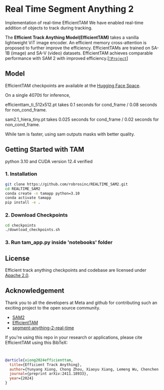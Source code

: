 # Real Time Segment Anything 2
Implementation of real-time EfficientTAM
We have enabled real-time addition of objects to track during tracking. 

The **Efficient Track Anything Model(EfficientTAM)** takes a vanilla lightweight ViT image encoder. An efficient memory cross-attention is proposed to further improve the efficiency. EfficientTAMs are trained on SA-1B (image) and SA-V (video) datasets. EfficientTAM achieves comparable performance with SAM 2 with improved efficiency.[[`📕Project`](https://yformer.github.io/efficient-track-anything/)]


## Model
EfficientTAM checkpoints are available at the [Hugging Face Space](https://huggingface.co/yunyangx/efficient-track-anything/tree/main).

On a single 4070ti for inference,

efficienttam_ti_512x512.pt takes 0.1 seconds for cond_frame / 0.08 seconds for non_cond_frame.

sam2.1_hiera_tiny.pt takes 0.025 seconds for cond_frame / 0.02 seconds for non_cond_frame.

While tam is faster, using sam outputs masks with better quality.

## Getting Started with TAM
python 3.10 and CUDA version 12.4 verified

### 1. Installation

```bash
git clone https://github.com/robrosinc/REALTIME_SAM2.git
cd REALTIME_SAM2
conda create -n tamapp python=3.10
conda activate tamapp
pip install -e .
```
### 2. Download Checkpoints

```bash
cd checkpoints
./download_checkpoints.sh
```

### 3. Run tam_app.py inside 'notebooks' folder

## License
Efficient track anything checkpoints and codebase are licensed under [Apache 2.0](./LICENSE).

## Acknowledgement
Thank you to all the developers at Meta and github for contributing such an exciting project to the open source community. 

+ [SAM2](https://github.com/facebookresearch/sam2)
+ [EfficientTAM](https://github.com/yformer/EfficientTAM)
+ [segment-anything-2-real-time](https://github.com/Gy920/segment-anything-2-real-time)

If you're using this repo in your research or applications, please cite EfficientTAM using this BibTeX:
```bibtex


@article{xiong2024efficienttam,
  title={Efficient Track Anything},
  author={Yunyang Xiong, Chong Zhou, Xiaoyu Xiang, Lemeng Wu, Chenchen Zhu, Zechun Liu, Saksham Suri, Balakrishnan Varadarajan, Ramya Akula, Forrest Iandola, Raghuraman Krishnamoorthi, Bilge Soran, Vikas Chandra},
  journal={preprint arXiv:2411.18933},
  year={2024}
}
```